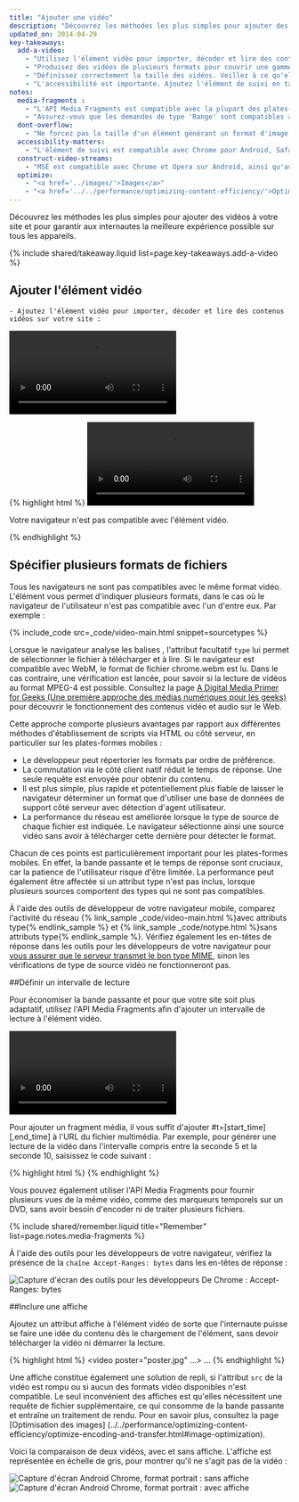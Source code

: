 ```yaml
---
title: "Ajouter une vidéo"
description: "Découvrez les méthodes les plus simples pour ajouter des vidéos à votre site et pour garantir aux internautes la meilleure expérience possible sur tous les appareils."
updated_on: 2014-04-29
key-takeaways:
  add-a-video:
    - "Utilisez l'élément vidéo pour importer, décoder et lire des contenus vidéos sur votre site."
    - "Produisez des vidéos de plusieurs formats pour couvrir une gamme de plates-formes mobiles."
    - "Définissez correctement la taille des vidéos. Veillez à ce qu'elles ne débordent pas de leurs contenants."
    - "L'accessibilité est importante. Ajoutez l'élément de suivi en tant qu'élément enfant de l'élément vidéo."
notes:
  media-fragments :
    - "L'API Media Fragments est compatible avec la plupart des plates-formes, à l'exception d'iOS."
    - "Assurez-vous que les demandes de type 'Range' sont compatibles avec votre serveur. Elles sont activées par défaut sur la plupart des serveurs. Cependant, il arrive qu'elles soient désactivées sur certains services d'hébergement."
  dont-overflow:
    - "Ne forcez pas la taille d'un élément générant un format d'image différent de celui de la vidéo d'origine. Les vidéos écrasées ou étirées donnent une mauvaise image du site."
  accessibility-matters:
    - "L'élément de suivi est compatible avec Chrome pour Android, Safari pour iOS, ainsi que tous les navigateurs actuels pour ordinateur de bureau, sauf Firefox (voir <a href='http://caniuse.com/track' title='État de compatibilité d'un élément de suivi'>caniuse.com/track</a>). Plusieurs polyfills sont également disponibles. Nous vous recommandons d'utiliser l'<a href='//www.delphiki.com/html5/playr/' title='élément de suivi polyfill Playr'>Playr</a> ou le<a href='//captionatorjs.com/' title='suivi Captionator'>Captionator</a>."
  construct-video-streams:
    - "MSE est compatible avec Chrome et Opera sur Android, ainsi qu'avec Internet Explorer 11 et Chrome pour les ordinateurs de bureau. La compatibilité est également prévue pour <a href='http://wiki.mozilla.org/Platform/MediaSourceExtensions' title='Firefox Media Source Extensions implementation timeline'>Firefox</a>."
  optimize:
    - "<a href='../images/'>Images</a>"
    - "<a href='../../performance/optimizing-content-efficiency/'>Optimiser l'efficacité du contenu</a>"
---
```


<p class="intro">
  Découvrez les méthodes les plus simples pour ajouter des vidéos à votre site et pour garantir aux internautes la meilleure expérience possible sur tous les appareils.
</p>




{% include shared/takeaway.liquid list=page.key-takeaways.add-a-video %}

## Ajouter l'élément vidéo

    - Ajoutez l'élément vidéo pour importer, décoder et lire des contenus vidéos sur votre site :

<video controls>
     <source src="video/chrome.webm" type="video/webm">
     <source src="video/chrome.mp4" type="video/mp4">
     <p>Ce navigateur n'est pas compatible avec l'élément vidéo.</p>
</video>

{% highlight html %}
<video src="chrome.webm" type="video/webm">
     <p>Votre navigateur n'est pas compatible avec l'élément vidéo.</p>
</video>
{% endhighlight %}

## Spécifier plusieurs formats de fichiers

Tous les navigateurs ne sont pas compatibles avec le même format vidéo.
L'élément <source> vous permet d'indiquer plusieurs formats, dans le cas où le navigateur de l'utilisateur n'est pas compatible avec l'un d'entre eux.
Par exemple :

{% include_code src=_code/video-main.html snippet=sourcetypes %}

Lorsque le navigateur analyse les balises <source>, l'attribut facultatif `type` lui permet de sélectionner le fichier à télécharger et à lire. Si le navigateur est compatible avec WebM, le format de fichier chrome.webm est lu. Dans le cas contraire, une vérification est lancée, pour savoir si la lecture de vidéos au format MPEG-4 est possible.
Consultez la page <a href='//www.xiph.org/video/vid1.shtml' title='Highly entertaining and informative video guide to digital video'>A Digital Media Primer for Geeks (Une première approche des médias numériques pour les geeks)</a> pour découvrir le fonctionnement des contenus vidéo et audio sur le Web.

Cette approche comporte plusieurs avantages par rapport aux différentes méthodes d'établissement de scripts via HTML ou côté serveur, en particulier sur les plates-formes mobiles :

* Le développeur peut répertorier les formats par ordre de préférence.
* La commutation via le côté client natif réduit le temps de réponse. Une seule requête est envoyée pour obtenir du contenu.
* Il est plus simple, plus rapide et potentiellement plus fiable de laisser le navigateur déterminer un format que d'utiliser une base de données de support côté serveur avec détection d'agent utilisateur.
* La performance du réseau est améliorée lorsque le type de source de chaque fichier est indiquée. Le navigateur sélectionne ainsi une source vidéo sans avoir à télécharger cette dernière pour détecter le format.

Chacun de ces points est particulièrement important pour les plates-formes mobiles. En effet, la bande passante et le temps de réponse sont cruciaux, car la patience de l'utilisateur risque d'être limitée. 
La performance peut également être affectée si un attribut type n'est pas inclus, lorsque plusieurs sources comportent des types qui ne sont pas compatibles.

À l'aide des outils de développeur de votre navigateur mobile, comparez l'activité du réseau {% link_sample _code/video-main.html %}avec attributs type{% endlink_sample %} et {% link_sample _code/notype.html %}sans attributs type{% endlink_sample %}.
Vérifiez également les en-têtes de réponse dans les outils pour les développeurs de votre navigateur pour [vous assurer que le serveur transmet le bon type MIME](//developer.mozilla.org/en/docs/Properly_Configuring_Server_MIME_Types), sinon les vérifications de type de source vidéo ne fonctionneront pas.

##Définir un intervalle de lecture

Pour économiser la bande passante et pour que votre site soit plus adaptatif, utilisez l'API Media Fragments afin d'ajouter un intervalle de lecture à l'élément vidéo.

<video controls>
  <source src="video/chrome.webm#t=5,10" type="video/webm">
  <source src="video/chrome.mp4#t=5,10" type="video/mp4">
     <p>Ce navigateur n'est pas compatible avec l'élément vidéo.</p>
</video>

Pour ajouter un fragment média, il vous suffit d'ajouter #t=[start_time][,end_time] à l'URL du fichier multimédia. Par exemple, pour générer une lecture de la vidéo dans l'intervalle compris entre la seconde 5 et la seconde 10, saisissez le code suivant :

{% highlight html %}
<source src="video/chrome.webm#t=5,10" type="video/webm">
{% endhighlight %}

Vous pouvez également utiliser l'API Media Fragments pour fournir plusieurs vues de la même vidéo, comme des marqueurs temporels sur un DVD, sans avoir besoin d'encoder ni de traiter plusieurs fichiers.

{% include shared/remember.liquid title="Remember" list=page.notes.media-fragments %}

À l'aide des outils pour les développeurs de votre navigateur, vérifiez la présence de la `chaîne Accept-Ranges: bytes` dans les en-têtes de réponse :

<img class="center" alt="Capture d'écran des outils pour les développeurs De Chrome : Accept-Ranges: bytes" src="images/Accept-Ranges-Chrome-Dev-Tools.png">

##Inclure une affiche

Ajoutez un attribut affiche à l'élément vidéo de sorte que l'internaute puisse se faire une idée du contenu dès le chargement de l'élément, sans devoir télécharger la vidéo ni démarrer la lecture.

{% highlight html %}
<video poster="poster.jpg" ...>
  ...
</video>
{% endhighlight %}

Une affiche constitue également une solution de repli, si l'attribut `src` de la vidéo est rompu ou si aucun des formats vidéo disponibles n'est compatible. Le seul inconvénient des affiches est qu'elles nécessitent une requête de fichier supplémentaire, ce qui consomme de la bande passante et entraîne un traitement de rendu. Pour en savoir plus, consultez la page [Optimisation des images] (../../performance/optimizing-content-efficiency/optimize-encoding-and-transfer.html#image-optimization).

Voici la comparaison de deux vidéos, avec et sans affiche. L'affiche est représentée en échelle de gris, pour montrer qu'il ne s'agit pas de la vidéo :

<div class="mdl-grid">
  <div class="mdl-cell mdl-cell--6--col">
    <img class="center" alt="Capture d'écran Android Chrome, format portrait : sans affiche" src="images/Chrome-Android-video-no-poster.png">
  </div>

  <div class="mdl-cell mdl-cell--6--col">
    <img class="center" alt="Capture d'écran Android Chrome, format portrait : avec affiche" src="images/Chrome-Android-video-poster.png">
  </div>
</div>



